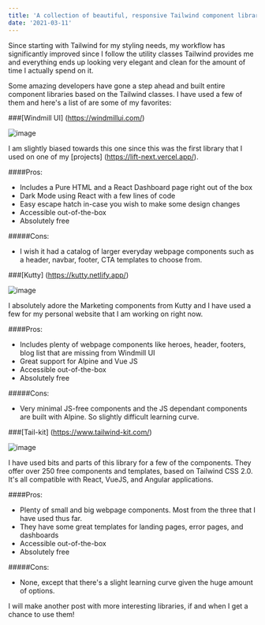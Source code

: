 ```yaml
---
title: 'A collection of beautiful, responsive Tailwind component libraries.'
date: '2021-03-11'
---
```


Since starting with Tailwind for my styling needs, my workflow has significantly improved since I follow the utility classes Tailwind provides me and everything ends up looking very elegant and clean for the amount of time I actually spend on it.

Some amazing developers have gone a step ahead and built entire component libraries based on the Tailwind classes. I have used a few of them and here's a list of are some of my favorites:

###[Windmill UI] (https://windmillui.com/)

![image](https://dev-to-uploads.s3.amazonaws.com/uploads/articles/ea9mmoq5swge3jgsv5ht.png)

I am slightly biased towards this one since this was the first library that I used on one of my [projects] (https://lift-next.vercel.app/).

####Pros:

- Includes a Pure HTML and a React Dashboard page right out of the box
- Dark Mode using React with a few lines of code
- Easy escape hatch in-case you wish to make some design changes
- Accessible out-of-the-box
- Absolutely free

#####Cons:

- I wish it had a catalog of larger everyday webpage components such as a header, navbar, footer, CTA templates to choose from.

###[Kutty] (https://kutty.netlify.app/)

![image](https://dev-to-uploads.s3.amazonaws.com/uploads/articles/jikjq3mis68e8hm0abo1.png)

I absolutely adore the Marketing components from Kutty and I have used a few for my personal website that I am working on right now.

####Pros:

- Includes plenty of webpage components like heroes, header, footers, blog list that are missing from Windmill UI
- Great support for Alpine and Vue JS
- Accessible out-of-the-box
- Absolutely free

#####Cons:

- Very minimal JS-free components and the JS dependant components are built with Alpine. So slightly difficult learning curve.

###[Tail-kit] (https://www.tailwind-kit.com/)

![image](https://dev-to-uploads.s3.amazonaws.com/uploads/articles/n3i50qpn6aeze7v2wsss.png)

I have used bits and parts of this library for a few of the components. They offer over 250 free components and templates, based on Tailwind CSS 2.0. It's all compatible with React, VueJS, and Angular applications.

####Pros:

- Plenty of small and big webpage components. Most from the three that I have used thus far.
- They have some great templates for landing pages, error pages, and dashboards
- Accessible out-of-the-box
- Absolutely free

#####Cons:

- None, except that there's a slight learning curve given the huge amount of options.

I will make another post with more interesting libraries, if and when I get a chance to use them!
